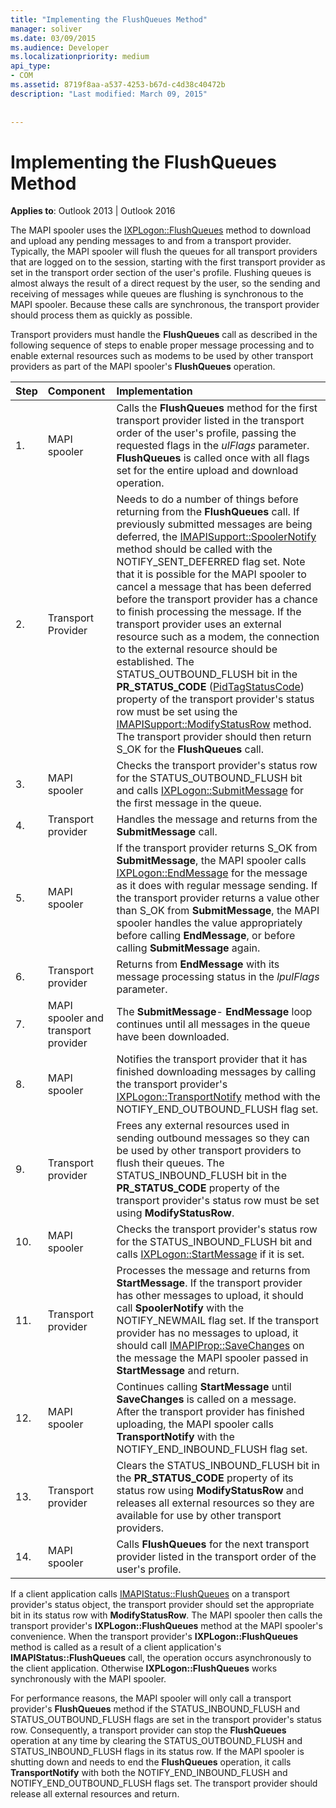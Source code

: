 ```yaml
---
title: "Implementing the FlushQueues Method"
manager: soliver
ms.date: 03/09/2015
ms.audience: Developer
ms.localizationpriority: medium
api_type:
- COM
ms.assetid: 8719f8aa-a537-4253-b67d-c4d38c40472b
description: "Last modified: March 09, 2015"
 
 
---
```


# Implementing the FlushQueues Method

  
  
**Applies to**: Outlook 2013 | Outlook 2016 
  
The MAPI spooler uses the [IXPLogon::FlushQueues](ixplogon-flushqueues.md) method to download and upload any pending messages to and from a transport provider. Typically, the MAPI spooler will flush the queues for all transport providers that are logged on to the session, starting with the first transport provider as set in the transport order section of the user's profile. Flushing queues is almost always the result of a direct request by the user, so the sending and receiving of messages while queues are flushing is synchronous to the MAPI spooler. Because these calls are synchronous, the transport provider should process them as quickly as possible. 
  
Transport providers must handle the **FlushQueues** call as described in the following sequence of steps to enable proper message processing and to enable external resources such as modems to be used by other transport providers as part of the MAPI spooler's **FlushQueues** operation. 
  
|**Step**|**Component**|**Implementation**|
|:-----|:-----|:-----|
|1. |MAPI spooler  <br/> |Calls the **FlushQueues** method for the first transport provider listed in the transport order of the user's profile, passing the requested flags in the _ulFlags_ parameter. **FlushQueues** is called once with all flags set for the entire upload and download operation. |
|2. |Transport Provider  <br/> |Needs to do a number of things before returning from the **FlushQueues** call. If previously submitted messages are being deferred, the [IMAPISupport::SpoolerNotify](imapisupport-spoolernotify.md) method should be called with the NOTIFY_SENT_DEFERRED flag set. Note that it is possible for the MAPI spooler to cancel a message that has been deferred before the transport provider has a chance to finish processing the message. If the transport provider uses an external resource such as a modem, the connection to the external resource should be established. The STATUS_OUTBOUND_FLUSH bit in the **PR_STATUS_CODE** ([PidTagStatusCode](pidtagstatuscode-canonical-property.md)) property of the transport provider's status row must be set using the [IMAPISupport::ModifyStatusRow](imapisupport-modifystatusrow.md) method. The transport provider should then return S_OK for the **FlushQueues** call. |
|3. |MAPI spooler  <br/> |Checks the transport provider's status row for the STATUS_OUTBOUND_FLUSH bit and calls [IXPLogon::SubmitMessage](ixplogon-submitmessage.md) for the first message in the queue. |
|4. |Transport provider  <br/> |Handles the message and returns from the **SubmitMessage** call. |
|5. |MAPI spooler  <br/> |If the transport provider returns S_OK from **SubmitMessage**, the MAPI spooler calls [IXPLogon::EndMessage](ixplogon-endmessage.md) for the message as it does with regular message sending. If the transport provider returns a value other than S_OK from **SubmitMessage**, the MAPI spooler handles the value appropriately before calling **EndMessage**, or before calling **SubmitMessage** again. |
|6. |Transport provider  <br/> |Returns from **EndMessage** with its message processing status in the _lpulFlags_ parameter. |
|7. |MAPI spooler and transport provider  <br/> |The **SubmitMessage**- **EndMessage** loop continues until all messages in the queue have been downloaded. |
|8. |MAPI spooler  <br/> |Notifies the transport provider that it has finished downloading messages by calling the transport provider's [IXPLogon::TransportNotify](ixplogon-transportnotify.md) method with the NOTIFY_END_OUTBOUND_FLUSH flag set. |
|9. |Transport provider  <br/> |Frees any external resources used in sending outbound messages so they can be used by other transport providers to flush their queues. The STATUS_INBOUND_FLUSH bit in the **PR_STATUS_CODE** property of the transport provider's status row must be set using **ModifyStatusRow**. |
|10. |MAPI spooler  <br/> |Checks the transport provider's status row for the STATUS_INBOUND_FLUSH bit and calls [IXPLogon::StartMessage](ixplogon-startmessage.md) if it is set. |
|11. |Transport provider  <br/> |Processes the message and returns from **StartMessage**. If the transport provider has other messages to upload, it should call **SpoolerNotify** with the NOTIFY_NEWMAIL flag set. If the transport provider has no messages to upload, it should call [IMAPIProp::SaveChanges](imapiprop-savechanges.md) on the message the MAPI spooler passed in **StartMessage** and return. |
|12. |MAPI spooler  <br/> |Continues calling **StartMessage** until **SaveChanges** is called on a message. After the transport provider has finished uploading, the MAPI spooler calls **TransportNotify** with the NOTIFY_END_INBOUND_FLUSH flag set. |
|13. |Transport provider  <br/> |Clears the STATUS_INBOUND_FLUSH bit in the **PR_STATUS_CODE** property of its status row using **ModifyStatusRow** and releases all external resources so they are available for use by other transport providers. |
|14. |MAPI spooler  <br/> |Calls **FlushQueues** for the next transport provider listed in the transport order of the user's profile. |
   
If a client application calls [IMAPIStatus::FlushQueues](imapistatus-flushqueues.md) on a transport provider's status object, the transport provider should set the appropriate bit in its status row with **ModifyStatusRow**. The MAPI spooler then calls the transport provider's **IXPLogon::FlushQueues** method at the MAPI spooler's convenience. When the transport provider's **IXPLogon::FlushQueues** method is called as a result of a client application's **IMAPIStatus::FlushQueues** call, the operation occurs asynchronously to the client application. Otherwise **IXPLogon::FlushQueues** works synchronously with the MAPI spooler. 
  
For performance reasons, the MAPI spooler will only call a transport provider's **FlushQueues** method if the STATUS_INBOUND_FLUSH and STATUS_OUTBOUND_FLUSH flags are set in the transport provider's status row. Consequently, a transport provider can stop the **FlushQueues** operation at any time by clearing the STATUS_OUTBOUND_FLUSH and STATUS_INBOUND_FLUSH flags in its status row. If the MAPI spooler is shutting down and needs to end the **FlushQueues** operation, it calls **TransportNotify** with both the NOTIFY_END_INBOUND_FLUSH and NOTIFY_END_OUTBOUND_FLUSH flags set. The transport provider should release all external resources and return. 
  

